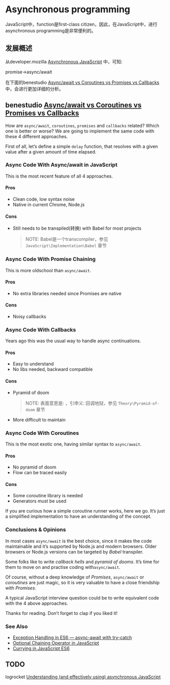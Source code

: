 # Asynchronous programming

JavaScript中，function是first-class citizen，因此，在JavaScript中，进行asynchronous programming是非常便利的。

## 发展概述

从developer.mozilla [Asynchronous JavaScript](https://developer.mozilla.org/en-US/docs/Learn/JavaScript/Asynchronous) 中，可知: 

promise->async/await

在下面的benestudio [Async/await vs Coroutines vs Promises vs Callbacks](https://blog.benestudio.co/async-await-vs-coroutines-vs-promises-eaedee4e0829)中，会进行更加详细的分析。

## benestudio [Async/await vs Coroutines vs Promises vs Callbacks](https://blog.benestudio.co/async-await-vs-coroutines-vs-promises-eaedee4e0829)

How are `async/await`, `coroutines`, `promises` and `callbacks` related? Which one is better or worse? We are going to implement the same code with these 4 different approaches.

First of all, let’s define a simple `delay` function, that resolves with a given value after a given amount of time elapsed.

### Async Code With Async/await in JavaScript

> 

This is the most recent feature of all 4 approaches.

#### Pros

- Clean code, low syntax noise
- Native in current Chrome, Node.js

#### Cons

- Still needs to be transpiled(转换) with Babel for most projects

    > NOTE: Babel是一个transcompiler，参见 `JavaScript\Implementation\Babel` 章节

### Async Code With Promise Chaining

This is more oldschool than `async/await`.

#### Pros

- No extra libraries needed since Promises are native

#### Cons

- Noisy callbacks

### Async Code With Callbacks

Years ago this was the usual way to handle async continuations.

#### Pros

- Easy to understand
- No libs needed, backward compatible

#### Cons

- Pyramid of doom

    > NOTE: 表面意思是: ，引申义: 回调地狱，参见 `Theory\Pyramid-of-doom` 章节

- More difficult to maintain

### Async Code With Coroutines

This is the most exotic one, having similar syntax to `async/await`.

#### Pros

- No pyramid of doom
- Flow can be traced easily

#### Cons

- Some coroutine library is needed
- Generators must be used

If you are curious how a simple coroutine runner works, here we go. It’s just a simplified implementation to have an understanding of the concept.

### Conclusions & Opinions

In most cases `async/await` is the best choice, since it makes the code maintainable and it’s supported by Node.js and modern browsers. Older browsers or Node.js versions can be targeted by *Babel* transpiler.

Some folks like to write *callback hells* and *pyramid of dooms*. It’s time for them to move on and practise coding with`async/await`.

Of course, without a deep knowledge of *Promises*, `async/await` or *coroutines* are just magic, so it is very valuable to have a close friendship with *Promises*.

A typical JavaScript interview question could be to write equivalent code with the 4 above approaches.

Thanks for reading. Don’t forget to clap if you liked it!

### See Also

- [Exception Handling in ES6 — async-await with try-catch](https://blog.benestudio.co/exception-handling-in-es6-async-await-c9c7d8fb1dc5)
- [Optional Chaining Operator in JavaScript](https://blog.benestudio.co/optional-chaining-operator-in-javascript-342082de2db)
- [Currying in JavaScript ES6](https://blog.benestudio.co/currying-in-javascript-es6-540d2ad09400)

## TODO

logrocket [Understanding (and effectively using) asynchronous JavaScript](https://blog.logrocket.com/understanding-asynchronous-javascript/)